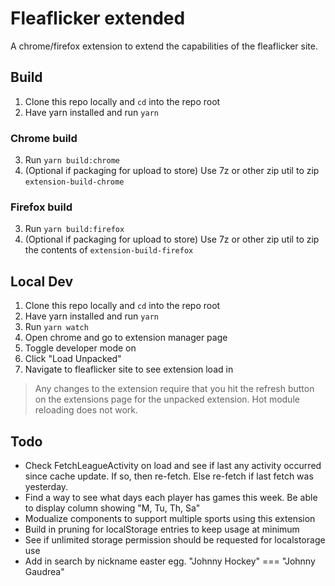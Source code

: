 # Fleaflicker extended

A chrome/firefox extension to extend the capabilities of the fleaflicker site.

## Build

1. Clone this repo locally and `cd` into the repo root
2. Have yarn installed and run `yarn`

### Chrome build
3. Run `yarn build:chrome`
4. (Optional if packaging for upload to store) Use 7z or other zip util to zip `extension-build-chrome`

### Firefox build
3. Run `yarn build:firefox`
4. (Optional if packaging for upload to store) Use 7z or other zip util to zip the contents of `extension-build-firefox`

## Local Dev

1. Clone this repo locally and `cd` into the repo root
2. Have yarn installed and run `yarn`
3. Run `yarn watch`
4. Open chrome and go to extension manager page
5. Toggle developer mode on
6. Click "Load Unpacked"
7. Navigate to fleaflicker site to see extension load in

>
> Any changes to the extension require that you hit the refresh button on the extensions page for the unpacked extension. Hot module reloading does not work.
>

## Todo
- Check FetchLeagueActivity on load and see if last any activity occurred since cache update. If so, then re-fetch. Else re-fetch if last fetch was yesterday.
- Find a way to see what days each player has games this week. Be able to display column showing "M, Tu, Th, Sa"
- Modualize components to support multiple sports using this extension
- Build in pruning for localStorage entries to keep usage at minimum
- See if unlimited storage permission should be requested for localstorage use
- Add in search by nickname easter egg. "Johnny Hockey" === "Johnny Gaudrea"
